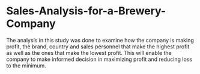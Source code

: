 # Sales-Analysis-for-a-Brewery-Company

The analysis in this study was done to examine how the company is making profit, the brand, country and sales personnel that make the highest profit as well as the ones that make the lowest profit. This will enable the company to make informed decision in maximizing profit and reducing loss to the minimum.
